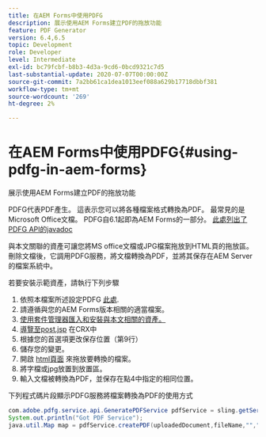 ```yaml
---
title: 在AEM Forms中使用PDFG
description: 展示使用AEM Forms建立PDF的拖放功能
feature: PDF Generator
version: 6.4,6.5
topic: Development
role: Developer
level: Intermediate
exl-id: bc79fcbf-b8b3-4d3a-9cd6-0bcd9321c7d5
last-substantial-update: 2020-07-07T00:00:00Z
source-git-commit: 7a2bb61ca1dea1013eef088a629b17718dbbf381
workflow-type: tm+mt
source-wordcount: '269'
ht-degree: 2%

---
```


# 在AEM Forms中使用PDFG{#using-pdfg-in-aem-forms}

展示使用AEM Forms建立PDF的拖放功能

PDFG代表PDF產生。 這表示您可以將各種檔案格式轉換為PDF。 最常見的是Microsoft Office文檔。 PDFG自6.1起即為AEM Forms的一部分。
[此處列出了PDFG API的javadoc](https://www.adobe.io/experience-manager/reference-materials/6-5/forms/javadocs/index.html?com/adobe/fd/output/api/OutputService.html)

與本文關聯的資產可讓您將MS office文檔或JPG檔案拖放到HTML頁的拖放區。 刪除文檔後，它調用PDFG服務，將文檔轉換為PDF，並將其保存在AEM Server的檔案系統中。

若要安裝示範資產，請執行下列步驟

1. 依照本檔案所述設定PDFG [此處](https://helpx.adobe.com/tw/experience-manager/6-4/forms/using/install-configure-pdf-generator.html).
1. 請遵循與您的AEM Forms版本相關的適當檔案。
1. [使用套件管理器匯入和安裝與本文相關的資產。](assets/createpdfgdemov2.zip)
1. [導覽至post.jsp](http://localhost:4502/apps/AemFormsSamples/components/createPDF/POST.jsp) 在CRX中
1. 根據您的首選項更改保存位置（第9行）
1. 儲存您的變更。
1. 開啟 [html頁面](http://localhost:4502/content/DocumentServices/CreatePDFG.html) 來拖放要轉換的檔案。
1. 將字檔或jpg放置到放置區。
1. 輸入文檔被轉換為PDF，並保存在點4中指定的相同位置。

下列程式碼片段顯示PDFG服務將檔案轉換為PDF的使用方式

```java
com.adobe.pdfg.service.api.GeneratePDFService pdfService = sling.getService(com.adobe.pdfg.service.api.GeneratePDFService.class);
System.out.println("Got PDF Service");
java.util.Map map = pdfService.createPDF(uploadedDocument,fileName,"","Standard","No Security", null, null);
```
